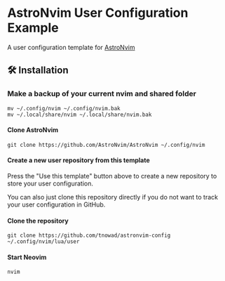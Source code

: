 # AstroNvim User Configuration Example

A user configuration template for [AstroNvim](https://github.com/AstroNvim/AstroNvim)

## 🛠️ Installation

### Make a backup of your current nvim and shared folder

```shell
mv ~/.config/nvim ~/.config/nvim.bak
mv ~/.local/share/nvim ~/.local/share/nvim.bak
```

#### Clone AstroNvim

```shell
git clone https://github.com/AstroNvim/AstroNvim ~/.config/nvim
```

#### Create a new user repository from this template

Press the "Use this template" button above to create a new repository to store
your user configuration.

You can also just clone this repository directly if you do not want to track
your user configuration in GitHub.

#### Clone the repository

```shell
git clone https://github.com/tnowad/astronvim-config ~/.config/nvim/lua/user
```

#### Start Neovim

```shell
nvim
```
